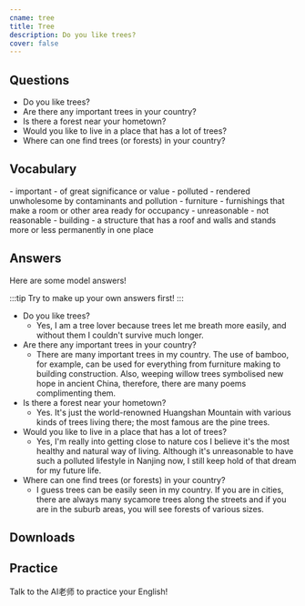 ```yaml
---
cname: tree
title: Tree
description: Do you like trees?
cover: false
---
```

<banner></banner>

## Questions

- Do you like trees?
- Are there any important trees in your country?
- Is there a forest near your hometown?
- Would you like to live in a place that has a lot of trees?
- Where can one find trees (or forests) in your country?

## Vocabulary

<vocab-list>
- important
  - of great significance or value
- polluted
  - rendered unwholesome by contaminants and pollution
- furniture
  - furnishings that make a room or other area ready for occupancy
- unreasonable
  - not reasonable
- building
  - a structure that has a roof and walls and stands more or less permanently in one place

<!-- blank -->

</vocab-list>

## Answers
Here are some model answers!

:::tip
Try to make up your own answers first!
:::

- Do you like trees?
  - Yes, I am a tree lover because trees let me breath more easily, and without them I couldn&#39;t survive much longer.
- Are there any important trees in your country?
  - There are many important trees in my country. The use of bamboo, for example, can be used for everything from furniture making to building construction. Also, weeping willow trees symbolised new hope in ancient China, therefore, there are many poems complimenting them.
- Is there a forest near your hometown?
  - Yes. It&#39;s just the world-renowned Huangshan Mountain with various kinds of trees living there; the most famous are the pine trees.
- Would you like to live in a place that has a lot of trees?
  - Yes, I&#39;m really into getting close to nature cos I believe it&#39;s the most healthy and natural way of living. Although it&#39;s unreasonable to have such a polluted lifestyle in Nanjing now, I still keep hold of that dream for my future life.
- Where can one find trees (or forests) in your country?
  - I guess trees can be easily seen in my country. If you are in cities, there are always many sycamore trees along the streets and if you are in the suburb areas, you will see forests of various sizes.

## Downloads
<downloads></downloads>

## Practice
Talk to the AI老师 to practice your English!
<qrfooter></qrfooter>




